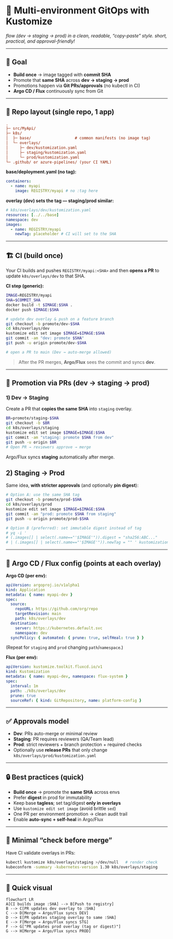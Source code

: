 # 👯 **Multi-environment GitOps with Kustomize**

_flow (dev → staging → prod) in a clean, readable, “copy-paste” style. short, practical, and approval-friendly!_

---

## 🧭 **Goal**

- **Build once** → image tagged with **commit SHA**
- Promote that **same SHA** across **dev → staging → prod**
- Promotions happen via **Git PRs/approvals** (no kubectl in CI)
- **Argo CD / Flux** continuously sync from Git

---

## 📁 Repo layout (single repo, 1 app)

```ini
.
├─ src/MyApi/
├─ k8s/
│  ├─ base/                   # common manifests (no image tag)
│  └─ overlays/
│     ├─ dev/kustomization.yaml
│     ├─ staging/kustomization.yaml
│     └─ prod/kustomization.yaml
└─ .github/ or azure-pipelines/ (your CI YAML)
```

**base/deployment.yaml (no tag):**

```yaml
containers:
  - name: myapi
    image: REGISTRY/myapi # no :tag here
```

**overlay (dev) sets the tag — staging/prod similar:**

```yaml
# k8s/overlays/dev/kustomization.yaml
resources: [../../base]
namespace: dev
images:
  - name: REGISTRY/myapi
    newTag: placeholder # CI will set to the SHA
```

---

## 🏗️ CI (build once)

Your CI builds and pushes `REGISTRY/myapi:<SHA>` and then **opens a PR** to update `k8s/overlays/dev` to that SHA.

**CI step (generic):**

```bash
IMAGE=REGISTRY/myapi
SHA=$COMMIT_SHA
docker build -t $IMAGE:$SHA .
docker push $IMAGE:$SHA

# update dev overlay & push on a feature branch
git checkout -b promote/dev-$SHA
cd k8s/overlays/dev
kustomize edit set image $IMAGE=$IMAGE:$SHA
git commit -am "dev: promote $SHA"
git push -u origin promote/dev-$SHA

# open a PR to main (Dev → auto-merge allowed)
```

> After the PR merges, **Argo/Flux** sees the commit and syncs **dev**.

---

## 🔄 Promotion via PRs (dev → staging → prod)

### 1) Dev → Staging

Create a PR that **copies the same SHA** into `staging` overlay.

```bash
BR=promote/staging-$SHA
git checkout -b $BR
cd k8s/overlays/staging
kustomize edit set image $IMAGE=$IMAGE:$SHA
git commit -am "staging: promote $SHA from dev"
git push -u origin $BR
# Open PR → reviewers approve → merge
```

Argo/Flux syncs **staging** automatically after merge.

## 2) Staging → Prod

Same idea, **with stricter approvals** (and optionally **pin digest**):

```bash
# Option A: use the same SHA tag
git checkout -b promote/prod-$SHA
cd k8s/overlays/prod
kustomize edit set image $IMAGE=$IMAGE:$SHA
git commit -am "prod: promote $SHA from staging"
git push -u origin promote/prod-$SHA

# Option B (preferred): set immutable digest instead of tag
# yq -i '
# (.images[] | select(.name=="'$IMAGE'")).digest = "sha256:ABC..."
# | (.images[] | select(.name=="'$IMAGE'")).newTag = "" ' kustomization.yaml
```

---

## 🧰 Argo CD / Flux config (points at each overlay)

**Argo CD (per env):**

```yaml
apiVersion: argoproj.io/v1alpha1
kind: Application
metadata: { name: myapi-dev }
spec:
  source:
    repoURL: https://github.com/org/repo
    targetRevision: main
    path: k8s/overlays/dev
  destination:
    server: https://kubernetes.default.svc
    namespace: dev
  syncPolicy: { automated: { prune: true, selfHeal: true } }
```

(Repeat for `staging` and `prod` changing `path`/`namespace`.)

**Flux (per env):**

```yaml
apiVersion: kustomize.toolkit.fluxcd.io/v1
kind: Kustomization
metadata: { name: myapi-dev, namespace: flux-system }
spec:
  interval: 1m
  path: ./k8s/overlays/dev
  prune: true
  sourceRef: { kind: GitRepository, name: platform-config }
```

---

## ✅ Approvals model

- **Dev**: PRs auto-merge or minimal review
- **Staging**: PR requires reviewers (QA/Team lead)
- **Prod**: strict reviewers + branch protection + required checks
- Optionally use **release PRs** that only change `k8s/overlays/prod/kustomization.yaml`

---

## 🔒 Best practices (quick)

- **Build once** → promote the **same SHA** across envs
- Prefer **digest** in prod for immutability
- Keep base **tagless**; set tag/digest **only in overlays**
- Use `kustomize edit set image` (avoid brittle `sed`)
- One PR per environment promotion → clean audit trail
- Enable **auto-sync + self-heal** in Argo/Flux

---

## 🧪 Minimal “check before merge”

Have CI validate overlays in PRs:

```bash
kubectl kustomize k8s/overlays/staging >/dev/null   # render check
kubeconform -summary -kubernetes-version 1.30 k8s/overlays/staging
```

---

## 🧭 Quick visual

```mermaid
flowchart LR
A[CI builds image :SHA] --> B[Push to registry]
B --> C[PR updates dev overlay to :SHA]
C --> D[Merge → Argo/Flux syncs DEV]
D --> E[PR updates staging overlay to same :SHA]
E --> F[Merge → Argo/Flux syncs STG]
F --> G["PR updates prod overlay (tag or digest)"]
G --> H[Merge → Argo/Flux syncs PROD]
```
